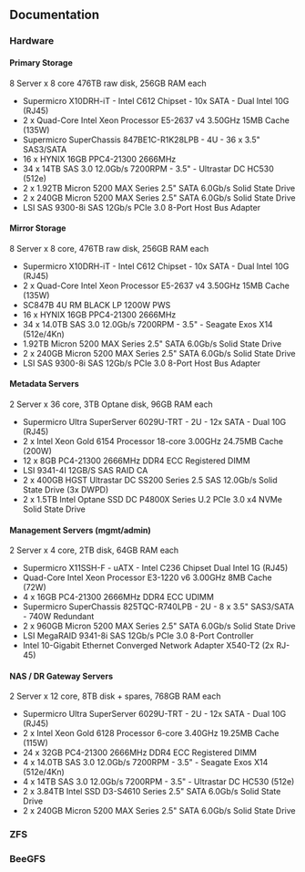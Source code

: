 ## Documentation 

### Hardware

#### Primary Storage

8 Server x 8 core 476TB raw disk, 256GB RAM each

- Supermicro X10DRH-iT - Intel C612 Chipset - 10x SATA - Dual Intel 10G (RJ45)
- 2 x Quad-Core Intel Xeon Processor E5-2637 v4 3.50GHz 15MB Cache (135W)
- Supermicro SuperChassis 847BE1C-R1K28LPB - 4U - 36 x 3.5" SAS3/SATA 
- 16 x HYNIX 16GB PPC4-21300 2666MHz
- 34 x 14TB SAS 3.0 12.0Gb/s 7200RPM - 3.5" - Ultrastar DC HC530 (512e)
- 2 x 1.92TB Micron 5200 MAX Series 2.5" SATA 6.0Gb/s Solid State Drive
- 2 x 240GB Micron 5200 MAX Series 2.5" SATA 6.0Gb/s Solid State Drive
- LSI SAS 9300-8i SAS 12Gb/s PCIe 3.0 8-Port Host Bus Adapter

#### Mirror Storage

8 Server x 8 core, 476TB raw disk, 256GB RAM each

- Supermicro X10DRH-iT - Intel C612 Chipset - 10x SATA - Dual Intel 10G (RJ45)
- 2 x Quad-Core Intel Xeon Processor E5-2637 v4 3.50GHz 15MB Cache (135W)
- SC847B 4U RM BLACK LP 1200W PWS
- 16 x HYNIX 16GB PPC4-21300 2666MHz
- 34 x 14.0TB SAS 3.0 12.0Gb/s 7200RPM - 3.5" - Seagate Exos X14 (512e/4Kn)
- 1.92TB Micron 5200 MAX Series 2.5" SATA 6.0Gb/s Solid State Drive
- 2 x 240GB Micron 5200 MAX Series 2.5" SATA 6.0Gb/s Solid State Drive
- LSI SAS 9300-8i SAS 12Gb/s PCIe 3.0 8-Port Host Bus Adapter

#### Metadata Servers

2 Server x 36 core, 3TB Optane disk, 96GB RAM each

- Supermicro Ultra SuperServer 6029U-TRT - 2U - 12x SATA - Dual 10G (RJ45)
- 2 x Intel Xeon Gold 6154 Processor 18-core 3.00GHz 24.75MB Cache (200W)
- 12 x 8GB PC4-21300 2666MHz DDR4 ECC Registered DIMM
- LSI 9341-4I 12GB/S SAS RAID CA
- 2 x 400GB HGST Ultrastar DC SS200 Series 2.5 SAS 12.0Gb/s Solid State Drive (3x DWPD)
- 2 x 1.5TB Intel Optane SSD DC P4800X Series U.2 PCIe 3.0 x4 NVMe Solid State Drive

#### Management Servers (mgmt/admin)

2 Server x 4 core, 2TB disk, 64GB RAM each

- Supermicro X11SSH-F - uATX - Intel C236 Chipset Dual Intel 1G (RJ45)
- Quad-Core Intel Xeon Processor E3-1220 v6 3.00GHz 8MB Cache (72W)
- 4 x 16GB PC4-21300 2666MHz DDR4 ECC UDIMM
- Supermicro SuperChassis 825TQC-R740LPB - 2U - 8 x 3.5" SAS3/SATA - 740W Redundant
- 2 x 960GB Micron 5200 MAX Series 2.5" SATA 6.0Gb/s Solid State Drive
- LSI MegaRAID 9341-8i SAS 12Gb/s PCIe 3.0 8-Port Controller
- Intel 10-Gigabit Ethernet Converged Network Adapter X540-T2 (2x RJ-45)

#### NAS / DR Gateway Servers

2 Server x 12 core, 8TB disk + spares, 768GB RAM each

- Supermicro Ultra SuperServer 6029U-TRT - 2U - 12x SATA - Dual 10G (RJ45)
- 2 x Intel Xeon Gold 6128 Processor 6-core 3.40GHz 19.25MB Cache (115W)
- 24 x 32GB PC4-21300 2666MHz DDR4 ECC Registered DIMM
- 4 x 14.0TB SAS 3.0 12.0Gb/s 7200RPM - 3.5" - Seagate Exos X14 (512e/4Kn)
- 4 x 14TB SAS 3.0 12.0Gb/s 7200RPM - 3.5" - Ultrastar DC HC530 (512e)
- 2 x 3.84TB Intel SSD D3-S4610 Series 2.5" SATA 6.0Gb/s Solid State Drive
- 2 x 240GB Micron 5200 MAX Series 2.5" SATA 6.0Gb/s Solid State Drive


### ZFS 

### BeeGFS

